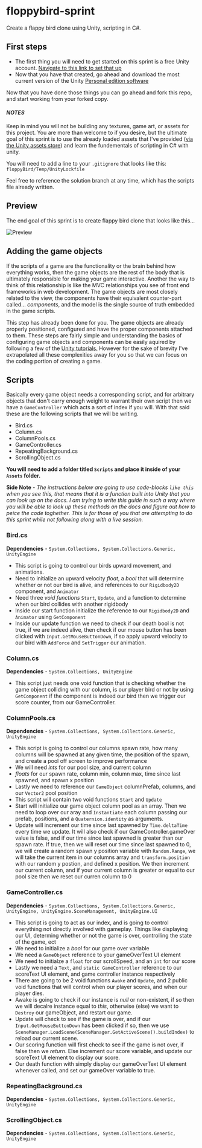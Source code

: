 # floppybird-sprint
Create a flappy bird clone using Unity, scripting in C#.

## First steps
  - The first thing you will need to get started on this sprint is a free Unity account. [Navigate to this link to set that up](https://id.unity.com/en/conversations/10aa47f9-04d6-4268-bab8-5fead8407aa4012f)
  - Now that you have that created, go ahead and download the most current version of the Unity [Personal edition software](https://store.unity.com/download?ref=personal)
  
  
  Now that you have done those things you can go ahead and fork this repo, and start working from your forked copy.
  
#### *NOTES*
Keep in mind you will not be building any textures, game art, or assets for this project. You are more than welcome to if you desire, but the ultimate goal of this sprint is to use the already loaded assets that I've provided ([via the Unity assets store](https://www.assetstore.unity3d.com/en/)) and learn the fundementals of scripting in C# with unity.


You will need to add a line to your ```.gitignore``` that looks like this: ```floppyBird/Temp/UnityLockfile```


Feel free to reference the solution branch at any time, which has the scripts file already written.

## Preview
The end goal of this sprint is to create flappy bird clone that looks like this...

![Preview](https://thumbs.gfycat.com/OrganicAdeptAztecant-size_restricted.gif)
  

## Adding the game objects
If the scripts of a game are the functionality or the brain behind how everything works, then the game objects are the rest of the body that is ultimately responsible for making your game interactive. Another the way to think of this relationship is like the MVC relationships you see of front end frameworks in web development. The game objects are most closely related to the view, the components have their equivalent counter-part called... *components*, and the model is the single source of truth embedded in the game scripts.

This step has already been done for you. The game objects are already properly positioned, configured and have the proper components attached to them. These steps are fairly simple and understanding the basics of configuring game objects and components can be easily aquired by following a few of the [Unity tutorials.](https://unity3d.com/learn/tutorials) However for the sake of brevity I've extrapolated all these complexities away for you so that we can focus on the coding portion of creating a game.

## Scripts
Basically every game object needs a corresponding script, and for arbitrary objects that don't carry enough weight to warrant their own script then we have a ```GameController``` which acts a sort of index if you will. With that said these are the following scripts that we will be writing.


- Bird.cs
- Column.cs
- ColumnPools.cs
- GameController.cs
- RepeatingBackground.cs
- ScrollingObject.cs

**You will need to add a folder titled ```Scripts``` and place it inside of your ```Assets``` folder.**

**Side Note** - *The instructions below are going to use code-blocks ```like this``` when you see this, that means that it is a function built into Unity that you can look up on the docs. I am trying to write this guide in such a way where you will be able to look up these methods on the docs and figure out how to peice the code toghether. This is for those of you that are attempting to do this sprint while not following along with a live session.*


### Bird.cs
**Dependencies** - `System.Collections, System.Collections.Generic, UnityEngine`

- This script is going to control our birds upward movement, and animations.
- Need to initialize an upward velocity *float*, a *bool* that will determine whether or not our bird is alive, and references to our `Rigidbody2D` component, and `Animator`
- Need three *void functions* `Start`, `Update`, and a function to determine when our bird collides with another rigidbody
- Inside our start function initialize the reference to our `Rigidbody2D` and `Animator` using `GetComponent`
- Inside our update function we need to check if our death bool is not true, if we are indeed alive, then check if our mouse button has been clicked with `Input.GetMouseButtonDown`, if so apply upward velocity to our bird with `AddForce` and `SetTrigger` our animation.


### Column.cs
**Dependencies** - `System.Collections, UnityEngine`

- This script just needs one void function that is checking whether the game object colliding with our column, is our player bird or not by using `GetComponent` if the component is indeed our bird then we trigger our score counter, from our GameController.

### ColumnPools.cs
**Dependencies** - `System.Collections, System.Collections.Generic, UnityEngine`

- This script is going to control our columns spawn rate, how many columns will be spawned at any given time, the position of the spawn, and create a pool off screen to improve performance
- We will need *ints* for our pool size, and current column
- *floats* for our spawn rate, column min, column max, time since last spawned, and spawn x position
- Lastly we need to reference our `GameObject` columnPrefab, columns, and our `Vector2` pool position
- This script will contain two void functions `Start` and `Update`
- Start will initialize our game object column pool as an array. Then we need to loop over our aray and `Instantiate` each column passing our prefab, positions, and a `Quaternion.identity` as arguments.
- Update will increment our time since last spawned by `Time.deltaTime` every time we update. It will also check if our GameController.gameOver value is false, and if our time since last spawned is greater than our spawn rate. If true, then we will reset our time since last spawned to 0, we will create a random spawn y position variable with `Random.Range`, we will take the current item in our columns array and `transform.position` with our random y postion, and defined x position. We then increment our current column, and if your current column is greater or equal to our pool size then we reset our curren column to 0

### GameController.cs
**Dependencies** - `System.Collections, System.Collections.Generic, UnityEngine, UnityEngine.SceneManagement, UnityEngine.UI`

- This script is going to act as our index, and is going to control everything not directly involved with gameplay. Things like displaying our UI, determing whether or not the game is over, controlling the state of the game, ect
- We need to initialize a *bool* for our game over variable
- We need a `GameObject` reference to your gameOverText UI element
- We need to initialze a `float` for our scrollSpeed, and an `int` for our score
- Lastly we need a `Text`, and `static GameController` reference to our scoreText UI element, and game controller instance respectively
- There are going to be 2 void functions `Awake` and `Update`, and 2 public void functions that will control when our player scores, and when our player dies.
- Awake is going to check if our instance is *null* or non-existent, if so then we will decalre instance equal to *this*, otherwise (else) we want to `Destroy` our gameObject, and restart our game.
- Update will check to see if the game is over, and if our `Input.GetMouseButtonDown` has been clicked if so, then we use `SceneManager.LoadScene(SceneManager.GetActiveScene().buildIndex)` to reload our current scene.
- Our scoring function will first check to see if the game is not over, if false then we *return*. Else increment our score variable, and update our scoreText UI element to display our score.
- Our death function with simply display our gameOverText UI element whenever called, and set our gameOver variable to true.

### RepeatingBackground.cs
**Dependencies** - `System.Collections, System.Collections.Generic, UnityEngine`


### ScrollingObject.cs
**Dependencies** - `System.Collections, System.Collections.Generic, UnityEngine`

